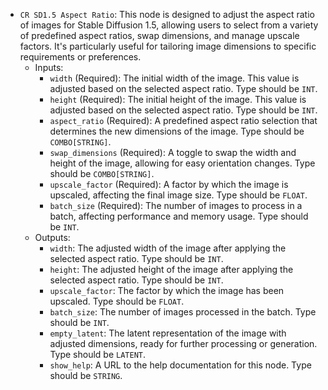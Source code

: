 - `CR SD1.5 Aspect Ratio`: This node is designed to adjust the aspect ratio of images for Stable Diffusion 1.5, allowing users to select from a variety of predefined aspect ratios, swap dimensions, and manage upscale factors. It's particularly useful for tailoring image dimensions to specific requirements or preferences.
    - Inputs:
        - `width` (Required): The initial width of the image. This value is adjusted based on the selected aspect ratio. Type should be `INT`.
        - `height` (Required): The initial height of the image. This value is adjusted based on the selected aspect ratio. Type should be `INT`.
        - `aspect_ratio` (Required): A predefined aspect ratio selection that determines the new dimensions of the image. Type should be `COMBO[STRING]`.
        - `swap_dimensions` (Required): A toggle to swap the width and height of the image, allowing for easy orientation changes. Type should be `COMBO[STRING]`.
        - `upscale_factor` (Required): A factor by which the image is upscaled, affecting the final image size. Type should be `FLOAT`.
        - `batch_size` (Required): The number of images to process in a batch, affecting performance and memory usage. Type should be `INT`.
    - Outputs:
        - `width`: The adjusted width of the image after applying the selected aspect ratio. Type should be `INT`.
        - `height`: The adjusted height of the image after applying the selected aspect ratio. Type should be `INT`.
        - `upscale_factor`: The factor by which the image has been upscaled. Type should be `FLOAT`.
        - `batch_size`: The number of images processed in the batch. Type should be `INT`.
        - `empty_latent`: The latent representation of the image with adjusted dimensions, ready for further processing or generation. Type should be `LATENT`.
        - `show_help`: A URL to the help documentation for this node. Type should be `STRING`.
